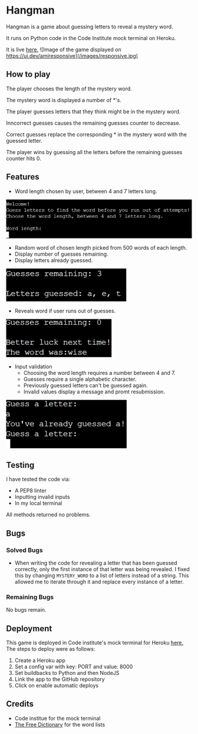 # Hangman
Hangman is a game about guessing letters to reveal a mystery word.

It runs on Python code in the Code Institute mock terminal on Heroku.

It is live [here.](https://hangmanmc.herokuapp.com/)
![Image of the game displayed on https://ui.dev/amiresponsive](/images/responsive.jpg)
## How to play
The player chooses the length of the mystery word.

The mystery word is displayed a number of *'s.

The player guesses letters that they think might be in the mystery word.

Inncorrect guesses causes the remaining guesses counter to decrease.

Correct guesses replace the corresponding * in the mystery word with the guessed letter.

The player wins by guessing all the letters before the remaining guesses counter hits 0.

## Features
- Word length chosen by user, between 4 and 7 letters long.

![Image of word length input screeen](/images/wordlength.jpg)
- Random word of chosen length picked from 500 words of each length.
- Display number of guesses remaining.
- Display letters already guessed.

![Image of guesses remaining and letters guessed display](/images/guessesremaining.jpg)
- Reveals word if user runs out of guesses.

![Showing the revealed word if user runs out of guesses](/images/revealedword.jpg)
- Input validation
  - Choosing the word length requires a number between 4 and 7.
  - Guesses require a single alphabetic character.
  - Previously guessed letters can't be guessed again.
  - Invalid values display a message and promt resubmission.

![image showing resubmission promt](/images/letterguessed.jpg)

## Testing
I have tested the code via:
- A PEP8 linter
- Inputting invalid inputs
- In my local terminal

All methods returned no problems.

## Bugs
### Solved Bugs
- When writing the code for revealing a letter that has been guessed correctly, only the first instance of that letter was being revealed. I fixed this by changing `MYSTERY_WORD` to a list of letters instead of a string. This allowed me to iterate through it and replace every instance of a letter.
### Remaining Bugs
No bugs remain.

## Deployment
This game is deployed in Code institute's mock terminal for Heroku [here.](https://hangmanmc.herokuapp.com/) The steps to deploy were as follows:
1. Create a Heroku app
2. Set a config var with key: PORT and value: 8000
3. Set buildbacks to Python and then NodeJS
4. Link the app to the GitHub repository
5. Click on enable automatic deploys

## Credits
- Code institue for the mock terminal
- [The Free Dictionary](https://www.thefreedictionary.com/) for the word lists